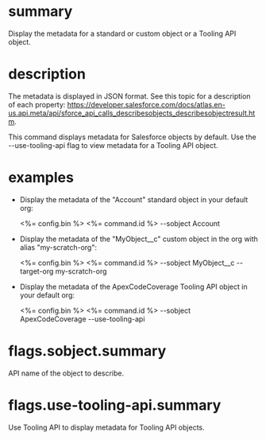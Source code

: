 # summary

Display the metadata for a standard or custom object or a Tooling API object.

# description

The metadata is displayed in JSON format. See this topic for a description of each property: https://developer.salesforce.com/docs/atlas.en-us.api.meta/api/sforce_api_calls_describesobjects_describesobjectresult.htm.

This command displays metadata for Salesforce objects by default. Use the --use-tooling-api flag to view metadata for a Tooling API object.

# examples

- Display the metadata of the "Account" standard object in your default org:

  <%= config.bin %> <%= command.id %> --sobject Account

- Display the metadata of the "MyObject__c" custom object in the org with alias "my-scratch-org":

  <%= config.bin %> <%= command.id %> --sobject MyObject__c --target-org my-scratch-org

- Display the metadata of the ApexCodeCoverage Tooling API object in your default org:

  <%= config.bin %> <%= command.id %> --sobject ApexCodeCoverage --use-tooling-api

# flags.sobject.summary

API name of the object to describe.

# flags.use-tooling-api.summary

Use Tooling API to display metadata for Tooling API objects.
